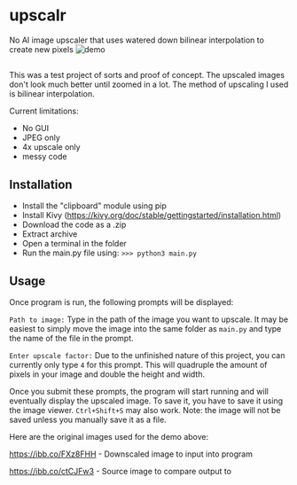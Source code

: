 # upscalr
No AI image upscaler that uses watered down bilinear interpolation to create new pixels
![demo](https://user-images.githubusercontent.com/49793238/171527854-bb9fb0ca-2c3a-471f-8da0-ce875e6c5f0a.png)

##

This was a test project of sorts and proof of concept. The upscaled images don't look much better until zoomed in a lot. The method of upscaling I used is bilinear interpolation.

Current limitations:
- No GUI
- JPEG only
- 4x upscale only
- messy code

## Installation

- Install the "clipboard" module using pip
- Install Kivy (https://kivy.org/doc/stable/gettingstarted/installation.html)
- Download the code as a .zip
- Extract archive
- Open a terminal in the folder
- Run the main.py file using:
`>>> python3 main.py`

## Usage

Once program is run, the following prompts will be displayed:

`Path to image:` 
Type in the path of the image you want to upscale.
It may be easiest to simply move the image into the same folder as `main.py` and type the name of the file in the prompt.

`Enter upscale factor:` 
Due to the unfinished nature of this project, you can currently only type `4` for this prompt.
This will quadruple the amount of pixels in your image and double the height and width.

Once you submit these prompts, the program will start running and will eventually display the upscaled image. To save it, you have to save it using the image viewer. `Ctrl+Shift+S` may also work. Note: the image will not be saved unless you manually save it as a file.

Here are the original images used for the demo above:

https://ibb.co/FXz8FHH - Downscaled image to input into program

https://ibb.co/ctCJFw3 - Source image to compare output to

#
